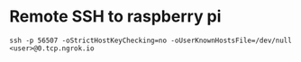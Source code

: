 # Remote SSH to raspberry pi
    ssh -p 56507 -oStrictHostKeyChecking=no -oUserKnownHostsFile=/dev/null <user>@0.tcp.ngrok.io


